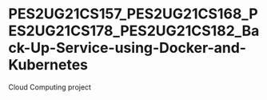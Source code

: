 # PES2UG21CS157_PES2UG21CS168_PES2UG21CS178_PES2UG21CS182_Back-Up-Service-using-Docker-and-Kubernetes
Cloud Computing project
